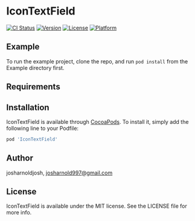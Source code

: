 # IconTextField

[![CI Status](https://img.shields.io/travis/josharnoldjosh/IconTextField.svg?style=flat)](https://travis-ci.org/josharnoldjosh/IconTextField)
[![Version](https://img.shields.io/cocoapods/v/IconTextField.svg?style=flat)](https://cocoapods.org/pods/IconTextField)
[![License](https://img.shields.io/cocoapods/l/IconTextField.svg?style=flat)](https://cocoapods.org/pods/IconTextField)
[![Platform](https://img.shields.io/cocoapods/p/IconTextField.svg?style=flat)](https://cocoapods.org/pods/IconTextField)

## Example

To run the example project, clone the repo, and run `pod install` from the Example directory first.

## Requirements

## Installation

IconTextField is available through [CocoaPods](https://cocoapods.org). To install
it, simply add the following line to your Podfile:

```ruby
pod 'IconTextField'
```

## Author

josharnoldjosh, josharnold997@gmail.com

## License

IconTextField is available under the MIT license. See the LICENSE file for more info.
